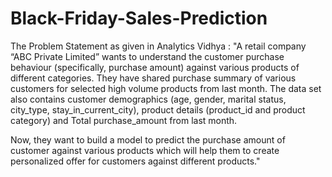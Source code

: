 # Black-Friday-Sales-Prediction
The Problem Statement as given in Analytics Vidhya : 
"A retail company “ABC Private Limited” wants to understand the customer purchase behaviour (specifically, purchase amount) against various products of different categories. They have shared purchase summary of various customers for selected high volume products from last month.
The data set also contains customer demographics (age, gender, marital status, city_type, stay_in_current_city), product details (product_id and product category) and Total purchase_amount from last month.

Now, they want to build a model to predict the purchase amount of customer against various products which will help them to create personalized offer for customers against different products." 
